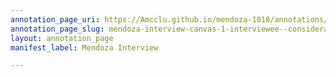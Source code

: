 ```yaml
---
annotation_page_uri: https://Amcclu.github.io/mendoza-1018/annotations/mendoza-interview-canvas-1-interviewee--consideration--clarifying--contextualizing.json
annotation_page_slug: mendoza-interview-canvas-1-interviewee--consideration--clarifying--contextualizing
layout: annotation_page
manifest_label: Mendoza Interview

---
```

